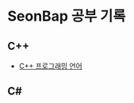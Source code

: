 # SeonBap 공부 기록

## C++

+ [C++ 프로그래밍 언어](https://github.com/SeonBap/TIL/blob/main/Cpp/Program_Structure.md)

## C#